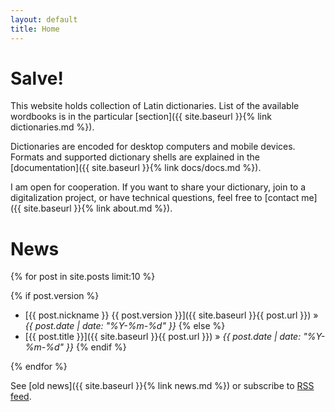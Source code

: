 ```yaml
---
layout: default
title: Home
---
```


# Salve!

This website holds collection of Latin dictionaries. List of the available wordbooks is in the particular [section]({{ site.baseurl }}{% link dictionaries.md %}). 

Dictionaries are encoded for desktop computers and mobile devices. Formats and supported dictionary shells are explained in the [documentation]({{ site.baseurl }}{% link docs/docs.md %}).

I am open for cooperation. If you want to share your dictionary, join to a digitalization project, or have technical questions, feel free to [contact me]({{ site.baseurl }}{% link about.md %}).

# News

{% for post in site.posts limit:10 %}

{% if post.version %}
*  [{{ post.nickname }} {{ post.version }}]({{ site.baseurl }}{{ post.url }}) » _{{ post.date | date: "%Y-%m-%d" }}_
{% else %}
*  [{{ post.title }}]({{ site.baseurl }}{{ post.url }}) » _{{ post.date | date: "%Y-%m-%d" }}_
{% endif %}

{% endfor %}

See [old news]({{ site.baseurl }}{% link news.md %}) or subscribe to [RSS feed](/feed.xml). 
